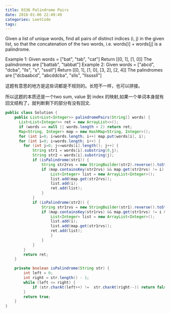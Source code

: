 ```yaml
---
title: 0336 Palindrome Pairs
date: 2018-01-06 22:49:49
categories: LeetCode
tags:
---
```


Given a list of unique words, find all pairs of distinct indices (i, j) in the given list, so that the concatenation of the two words, i.e. words[i] + words[j] is a palindrome.

Example 1:
Given words = ["bat", "tab", "cat"]
Return [[0, 1], [1, 0]]
The palindromes are ["battab", "tabbat"]
Example 2:
Given words = ["abcd", "dcba", "lls", "s", "sssll"]
Return [[0, 1], [1, 0], [3, 2], [2, 4]]
The palindromes are ["dcbaabcd", "abcddcba", "slls", "llssssll"]

这题有意思的地方是这些词都是不规则的。长短不一样，也可以拼接。

所以这题的本质还是一个two sum, value 到 index 的映射,如果一个单词本身就有回文结构了，就判断剩下的部分有没有回文.

```java
public class Solution {
    public List<List<Integer>> palindromePairs(String[] words) {
      List<List<Integer>> ret = new ArrayList<>(); 
      if (words == null || words.length < 2) return ret;
      Map<String, Integer> map = new HashMap<String, Integer>();
      for (int i=0; i<words.length; i++) map.put(words[i], i);
      for (int i=0; i<words.length; i++) {
        for (int j=0; j<=words[i].length(); j++) { 
            String str1 = words[i].substring(0,j);
            String str2 = words[i].substring(j);
            if (isPalindrome(str1)) {
                String str2rvs = new StringBuilder(str2).reverse().toString();
                if (map.containsKey(str2rvs) && map.get(str2rvs) != i) {
                    List<Integer> list = new ArrayList<Integer>();
                    list.add(map.get(str2rvs));
                    list.add(i);
                    ret.add(list);
                }
            }
            if (isPalindrome(str2)) {
                String str1rvs = new StringBuilder(str1).reverse().toString();
                if (map.containsKey(str1rvs) && map.get(str1rvs) != i && str2.length()!=0) { 
                    List<Integer> list = new ArrayList<Integer>();
                    list.add(i);
                    list.add(map.get(str1rvs));
                    ret.add(list);
                    }
                }
            }
        }
        return ret;
    }

    private boolean isPalindrome(String str) {
        int left = 0;
        int right = str.length() - 1;
        while (left <= right) {
            if (str.charAt(left++) !=  str.charAt(right--)) return false;
        }
        return true;
    }
}
```


